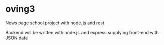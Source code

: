 # oving3
News page school project with node.js and rest

Backend will be written with node.js and express supplying front-end with JSON data
